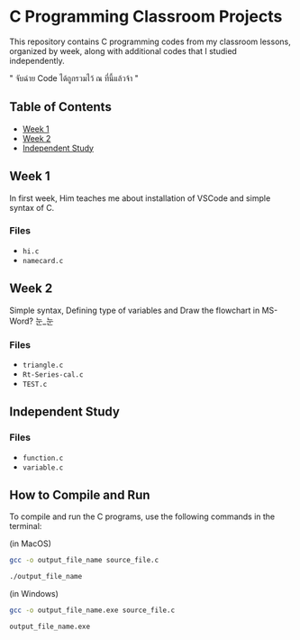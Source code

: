 # C Programming Classroom Projects

This repository contains C programming codes from my classroom lessons, organized by week, along with additional codes that I studied independently.

" จับฉ่าย Code ได้ถูกรวมไว้ ณ ที่นี้แล้วจ้า "

## Table of Contents

- [Week 1](#week-1)
- [Week 2](#week-2)
- [Independent Study](#independent-study)

## Week 1

In first week, Him teaches me about installation of VSCode and simple syntax of C.

### Files
- `hi.c`
- `namecard.c`

## Week 2

Simple syntax, Defining type of variables and Draw the flowchart in MS-Word? 눈_눈

### Files
- `triangle.c`
- `Rt-Series-cal.c`
- `TEST.c`

## Independent Study

### Files
- `function.c`
- `variable.c`

## How to Compile and Run

To compile and run the C programs, use the following commands in the terminal:

(in MacOS)
```bash
gcc -o output_file_name source_file.c
```
```bash
./output_file_name 
```
(in Windows)
```bash
gcc -o output_file_name.exe source_file.c
```
```bash
output_file_name.exe
```



